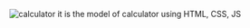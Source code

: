 ![calculator ](https://github.com/Jayanth-j-FSD/Calculator-JavaScript/assets/91666489/19363750-5976-4030-9580-a9b738f4b296)
it is the model of calculator using HTML, CSS, JS 

